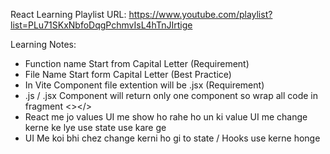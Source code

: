React Learning
Playlist URL: https://www.youtube.com/playlist?list=PLu71SKxNbfoDqgPchmvIsL4hTnJIrtige

Learning Notes:

- Function name Start from Capital Letter (Requirement)
- File Name Start form Capital Letter (Best Practice)
- In Vite Component file extention will be .jsx (Requirement)
- .js / .jsx Component will return only one component so wrap all code in fragment <></>
- React me jo values UI me show ho rahe ho un ki value UI me change kerne ke lye use state use kare ge
- UI Me koi bhi chez change kerni ho gi to state / Hooks use kerne honge
